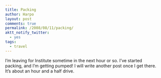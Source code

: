 ```yaml
---
title: Packing
author: Harpo
layout: post
comments: true
permalink: /2008/08/11/packing/
aktt_notify_twitter:
  - yes
tags:
  - travel
---
```

I&#8217;m leaving for Institute sometime in the next hour or so. I&#8217;ve started packing, and I&#8217;m getting pumped! I will write another post once I get there. It&#8217;s about an hour and a half drive.
